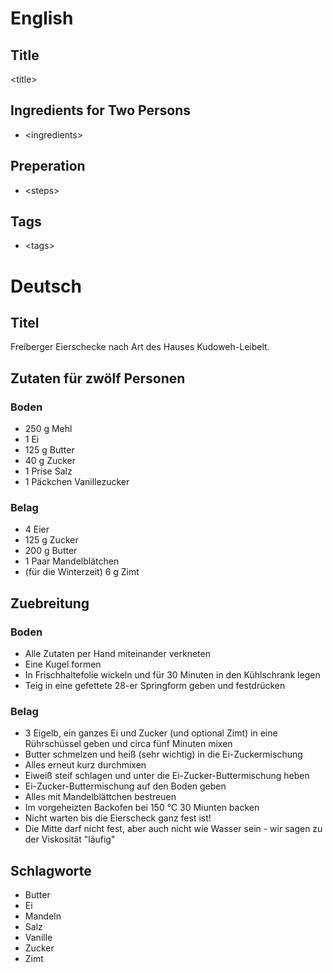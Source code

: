 # English

## Title

\<title\>

## Ingredients for Two Persons

* \<ingredients\>

## Preperation

* \<steps\>

## Tags

* \<tags\>

# Deutsch

## Titel

Freiberger Eierschecke nach Art des Hauses Kudoweh-Leibelt.

## Zutaten für zwölf Personen

### Boden

* 250 g Mehl
* 1 Ei
* 125 g Butter
* 40 g Zucker
* 1 Prise Salz
* 1 Päckchen Vanillezucker

### Belag

* 4 Eier
* 125 g Zucker
* 200 g Butter
* 1 Paar Mandelblätchen
* (für die Winterzeit) 6 g Zimt

## Zuebreitung

### Boden

* Alle Zutaten per Hand miteinander verkneten
* Eine Kugel formen
* In Frischhaltefolie wickeln und für 30 Minuten in den Kühlschrank legen
* Teig in eine gefettete 28-er Springform geben und festdrücken

### Belag

* 3 Eigelb, ein ganzes Ei und Zucker (und optional Zimt) in eine Rührschüssel geben und circa fünf Minuten mixen
* Butter schmelzen und heiß (sehr wichtig) in die Ei-Zuckermischung
* Alles erneut kurz durchmixen
* Eiweiß steif schlagen und unter die Ei-Zucker-Buttermischung heben
* Ei-Zucker-Buttermischung auf den Boden geben
* Alles mit Mandelblättchen bestreuen
* Im vorgeheizten Backofen bei 150 °C 30 Miunten backen
* Nicht warten bis die Eierscheck ganz fest ist!
* Die Mitte darf nicht fest, aber auch nicht wie Wasser sein - wir sagen zu der Viskosität "läufig"

## Schlagworte

* Butter
* Ei
* Mandeln
* Salz
* Vanille
* Zucker
* Zimt
